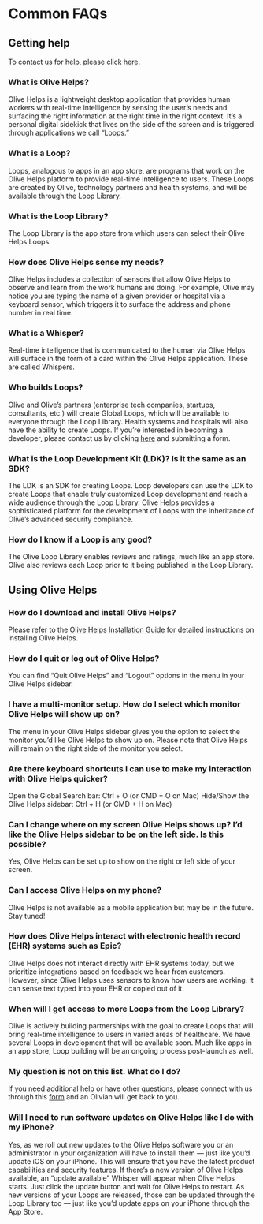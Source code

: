 # Common FAQs

## Getting help <a id="getting-help"></a>

To contact us for help, please click [here](https://olive.page.link/olive-help-support).

### What is Olive Helps? <a id="what-is-olive-helps"></a>

Olive Helps is a lightweight desktop application that provides human workers with real-time intelligence by sensing the user’s needs and surfacing the right information at the right time in the right context. It’s a personal digital sidekick that lives on the side of the screen and is triggered through applications we call “Loops.”

### What is a Loop? <a id="what-is-a-loop"></a>

Loops, analogous to apps in an app store, are programs that work on the Olive Helps platform to provide real-time intelligence to users. These Loops are created by Olive, technology partners and health systems, and will be available through the Loop Library.

### What is the Loop Library? <a id="what-is-the-loop-library"></a>

The Loop Library is the app store from which users can select their Olive Helps Loops.

### How does Olive Helps sense my needs? <a id="how-does-olive-helps-sense-my-needs"></a>

Olive Helps includes a collection of sensors that allow Olive Helps to observe and learn from the work humans are doing. For example, Olive may notice you are typing the name of a given provider or hospital via a keyboard sensor, which triggers it to surface the address and phone number in real time.

### What is a Whisper? <a id="what-is-a-whisper"></a>

Real-time intelligence that is communicated to the human via Olive Helps will surface in the form of a card within the Olive Helps application. These are called Whispers.

### Who builds Loops? <a id="who-builds-loops"></a>

Olive and Olive’s partners \(enterprise tech companies, startups, consultants, etc.\) will create Global Loops, which will be available to everyone through the Loop Library. Health systems and hospitals will also have the ability to create Loops. If you’re interested in becoming a developer, please contact us by clicking [here](https://oliveai.com/olive-helps/developers/) and submitting a form.

### What is the Loop Development Kit \(LDK\)? Is it the same as an SDK? <a id="what-is-the-loop-development-kit-ldk-is-it-the-same-as-an-sdk"></a>

The LDK is an SDK for creating Loops. Loop developers can use the LDK to create Loops that enable truly customized Loop development and reach a wide audience through the Loop Library. Olive Helps provides a sophisticated platform for the development of Loops with the inheritance of Olive’s advanced security compliance.

### How do I know if a Loop is any good? <a id="how-do-i-know-if-a-loop-is-any-good"></a>

The Olive Loop Library enables reviews and ratings, much like an app store. Olive also reviews each Loop prior to it being published in the Loop Library.

## Using Olive Helps <a id="using-olive-helps"></a>

### How do I download and install Olive Helps? <a id="how-do-i-download-and-install-olive-helps"></a>

Please refer to the [Olive Helps Installation Guide](https://olive.page.link/olive-helps-install) for detailed instructions on installing Olive Helps.

### How do I quit or log out of Olive Helps? <a id="how-do-i-quit-or-log-out-of-olive-helps"></a>

You can find “Quit Olive Helps” and “Logout” options in the menu in your Olive Helps sidebar.

### I have a multi-monitor setup. How do I select which monitor Olive Helps will show up on? <a id="i-have-a-multi-monitor-setup-how-do-i-select-which-monitor-olive-helps-will-show-up-on"></a>

The menu in your Olive Helps sidebar gives you the option to select the monitor you’d like Olive Helps to show up on. Please note that Olive Helps will remain on the right side of the monitor you select.

### Are there keyboard shortcuts I can use to make my interaction with Olive Helps quicker? <a id="are-there-keyboard-shortcuts-i-can-use-to-make-my-interaction-with-olive-helps-quicker"></a>

Open the Global Search bar: Ctrl + O \(or CMD + O on Mac\) Hide/Show the Olive Helps sidebar: Ctrl + H \(or CMD + H on Mac\)

### Can I change where on my screen Olive Helps shows up? I’d like the Olive Helps sidebar to be on the left side. Is this possible? <a id="can-i-change-where-on-my-screen-olive-helps-shows-up-id-like-the-olive-helps-sidebar-to-be-on-the-left-side-is-this-possible"></a>

Yes, Olive Helps can be set up to show on the right or left side of your screen.

### Can I access Olive Helps on my phone? <a id="can-i-access-olive-helps-on-my-phone"></a>

Olive Helps is not available as a mobile application but may be in the future. Stay tuned!

### How does Olive Helps interact with electronic health record \(EHR\) systems such as Epic? <a id="how-does-olive-helps-interact-with-electronic-health-record-ehr-systems-such-as-epic"></a>

Olive Helps does not interact directly with EHR systems today, but we prioritize integrations based on feedback we hear from customers. However, since Olive Helps uses sensors to know how users are working, it can sense text typed into your EHR or copied out of it.

### When will I get access to more Loops from the Loop Library? <a id="when-will-i-get-access-to-more-loops-from-the-loop-library"></a>

Olive is actively building partnerships with the goal to create Loops that will bring real-time intelligence to users in varied areas of healthcare. We have several Loops in development that will be available soon. Much like apps in an app store, Loop building will be an ongoing process post-launch as well.

### My question is not on this list. What do I do? <a id="my-question-is-not-on-this-list-what-do-i-do"></a>

If you need additional help or have other questions, please connect with us through this [form](https://olive.page.link/olive-help-support) and an Olivian will get back to you.

### Will I need to run software updates on Olive Helps like I do with my iPhone? <a id="will-i-need-to-run-software-updates-on-olive-helps-like-i-do-with-my-iphone"></a>

Yes, as we roll out new updates to the Olive Helps software you or an administrator in your organization will have to install them — just like you’d update iOS on your iPhone. This will ensure that you have the latest product capabilities and security features. If there’s a new version of Olive Helps available, an “update available” Whisper will appear when Olive Helps starts. Just click the update button and wait for Olive Helps to restart. As new versions of your Loops are released, those can be updated through the Loop Library too — just like you’d update apps on your iPhone through the App Store.

